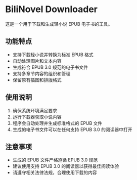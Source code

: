 # BiliNovel Downloader

这是一个用于下载和生成轻小说 EPUB 电子书的工具。

## 功能特点

- 支持下载轻小说并转换为标准 EPUB 格式
- 自动处理图片和文本内容
- 生成符合 EPUB 3.0 规范的电子书文件
- 支持多章节内容的组织和管理
- 保留原有插图和排版格式

## 使用说明

1. 确保系统环境满足要求
2. 运行下载器获取小说内容
3. 程序会自动处理并生成标准格式的 EPUB 文件
4. 生成的电子书文件可以在任何支持 EPUB 3.0 的阅读器中打开

## 注意事项

- 生成的 EPUB 文件严格遵循 EPUB 3.0 规范
- 建议使用支持 EPUB 3.0 的阅读器以获得最佳阅读体验
- 请遵守相关法律法规，合理使用下载的内容

